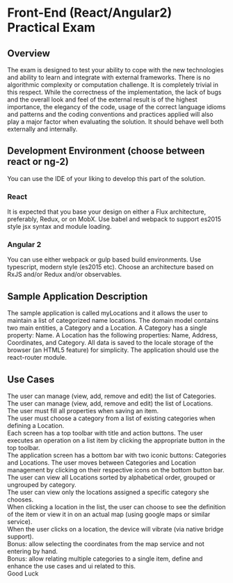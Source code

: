 # Front-End (React/Angular2) Practical Exam
## Overview
The exam is designed to test your ability to cope with the new technologies and ability to learn and integrate with external frameworks.  There is no algorithmic complexity or computation challenge. It is completely trivial in this respect. 
While the correctness of the implementation, the lack of bugs and the overall look and feel of the external result is of the highest importance, the elegancy of the code, usage of the correct language idioms and patterns and the coding conventions and practices applied will also play a major factor when evaluating the solution. It should behave well both externally and internally.
## Development Environment (choose between react or ng-2)
You can use the IDE of your liking to develop this part of the solution.
### React
It is expected that you base your design on either a Flux architecture, preferably, Redux, or on MobX.
Use babel and webpack to support es2015 style jsx syntax and module loading. 
### Angular 2
You can use either webpack or gulp based build environments.
Use typescript, modern style (es2015 etc).
Choose an architecture based on RxJS and/or Redux and/or observables.
## Sample Application Description
The sample application is called myLocations and it allows the user to maintain a list of categorized name locations. 
The domain model contains two main entities, a Category and a Location. A Category has a single property: Name. A Location has the following properties: Name, Address, Coordinates, and Category.
All data is saved to the locale storage of the browser (an HTML5 feature) for simplicity.
The application should use the react-router module.
## Use Cases
The user can manage (view, add, remove and edit) the list of Categories.  
The user can manage (view, add, remove and edit) the list of Locations.  
The user must fill all properties when saving an item.  
The user must choose a category from a list of existing categories when defining a Location.  
Each screen has a top toolbar with title and action buttons. The user executes an operation on a list item by clicking the appropriate button in the top toolbar.  
The application screen has a bottom bar with two iconic buttons: Categories and Locations. The user moves between Categories and Location management by clicking on their respective icons on the bottom button bar.   
The user can view all Locations sorted by alphabetical order, grouped or ungrouped by category.  
The user can view only the locations assigned a specific category she chooses.  
When clicking a location in the list, the user can choose to see the definition of the item or view it in on an actual map (using google maps or similar service).  
When the user clicks on a location, the device will vibrate (via native bridge support).  
Bonus:  allow selecting the coordinates from the map service and not entering by hand.  
Bonus: allow relating multiple categories to a single item, define and enhance the use cases and ui related to this.  
Good Luck

